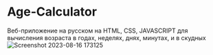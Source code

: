 # Age-Calculator
Веб-приложение на русском на HTML, CSS, JAVASCRIPT для вычисления возраста в годах, неделях, днях, минутах, и в скудных 
![Screenshot 2023-08-16 173125](https://github.com/codealrawi/Age-Calculator/assets/91510132/2dd985e2-3831-42ac-8d79-5616c81c899c)

